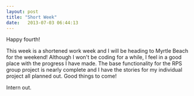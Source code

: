 ```yaml
---
layout: post
title: "Short Week" 
date:   2013-07-03 06:44:13
---
```


Happy fourth!

This week is a shortened work week and I will be heading to Myrtle Beach for the weekend! Although I won't be 
coding for a while, I feel in a good place with the progress I have made. The base functionality for the RPS group
project is nearly complete and I have the stories for my individual project all planned out. Good things to come!

Intern out.
